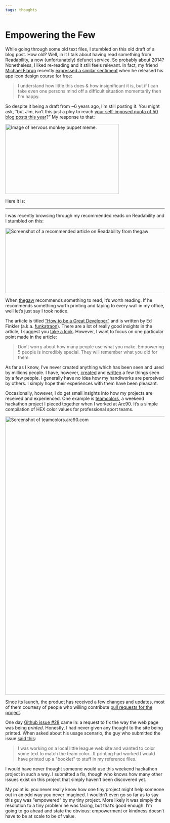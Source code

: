 ```yaml
---
tags: thoughts
---
```


# Empowering the Few

While going through some old text files, I stumbled on this old draft of a blog post. How old? Well, in it I talk about having read something from Readability, a now (unfortunately) defunct service. So probably about 2014? Nonetheless, I liked re-reading and it still feels relevant. In fact, my friend [Michael Flarup](https://twitter.com/flarup) recently [expressed a similar sentiment](https://twitter.com/flarup/status/1240323082474176512?s=20) when he released his app icon design course for free:

> I understand how little this does & how insignificant it is, but if I can take even one persons mind off a difficult situation momentarily then I'm happy.

So despite it being a draft from ~6 years ago, I’m still posting it. You might ask, “but Jim, isn’t this just a ploy to reach [your self-imposed quota of 50 blog posts this year](https://blog.jim-nielsen.com/2020/50-blog-posts-in-2020/)?” My response to that:

<img src="https://cdn.jim-nielsen.com/blog/2020/not-at-scale-cynical-but-right-question.jpg" alt="Image of nervous monkey puppet meme." width="359" height="221" /> 

Here it is:

---

I was recently browsing through my recommended reads on Readability and I stumbled on this:

<img src="https://cdn.jim-nielsen.com/blog/2014/how-to-be-screenshot.png" alt="Screenshot of a recommended article on Readability from thegaw" width="568" height="206" />

When [thegaw](https://twitter.com/thegaw) recommends something to read, it’s worth reading. If he recommends something worth printing and taping to every wall in my office, well let’s just say I took notice.

The article is titled [“How to be a Great Developer”](https://the-pastry-box-project.net/ed-finkler/2014-january-6) and is written by Ed Finkler (a.k.a. [funkatraon](https://twitter.com/funkatron)). There are a lot of really good insights in the article, I suggest you [take a look](https://the-pastry-box-project.net/ed-finkler/2014-january-6). However, I want to focus on one particular point made in the article:

> Don’t worry about how many people use what you make. Empowering 5 people is incredibly special. They will remember what you did for them.

As far as I know, I’ve never created anything which has been seen and used by millions people. I have, however, [created](http://jim-nielsen.com/#recent-projects) and [written](http://jim-nielsen.com/#published-articles) a few things seen by a few people. I generally have no idea how my handiworks are perceived by others. I simply hope their experiences with them have been pleasant. 

Occasionally, however, I do get small insights into how my projects are received and experienced. One example is [teamcolors](https://teamcolors.jim-nielsen.com), a weekend hackathon project I pieced together when I worked at Arc90. It’s a simple compilation of HEX color values for professional sport teams.

<img src="https://cdn.jim-nielsen.com/blog/2014/teamcolors-screenshot.png" alt="Screenshot of teamcolors.arc90.com" width="800" height="881" />

Since its launch, the product has received a few changes and updates, most of them courtesy of people who willing contribute [pull requests for the project](https://github.com/arc90/teamcolors/pulls).   

One day [Github issue #28](https://github.com/arc90/teamcolors/issues/28) came in: a request to fix the way the web page was being *printed*. Honestly, I had never given any thought to the site being printed. When asked about his usage scenario, the guy who submitted the issue [said this](https://github.com/arc90/teamcolors/issues/28#issuecomment-40719405):

> I was working on a local little league web site and wanted to color some text to match the team color…If printing had worked I would have printed up a "booklet" to stuff in my reference files.

I would have never thought someone would use this weekend hackathon project in such a way. I submitted a fix, though who knows how many other issues exist on this project that simply haven’t been discovered yet.

My point is: you never really know how one tiny project might help someone out in an odd way you never imagined. I wouldn’t even go so far as to say this guy was “empowered” by my tiny project. More likely it was simply the resolution to a tiny problem he was facing, but that’s good enough. I’m going to go ahead and state the obvious: empowerment or kindness doesn’t have to be at scale to be of value.


